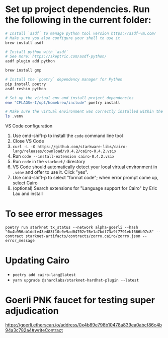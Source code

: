 # Set up project dependencies. Run the following in the current folder:

```bash
# Install `asdf` to manage python tool version https://asdf-vm.com/
# Make sure you also configure your shell to use it
brew install asdf

# Install python with `asdf`
# See more: https://skeptric.com/asdf-python/
asdf plugin add python

brew install gmp

# Install the `poetry` dependency manager for Python
pip install poetry
asdf reshim python

# Set up the virtual env and install project dependencies
env "CFLAGS=-I/opt/homebrew/include" poetry install

# Make sure the virtual environment was correctly installed within the working directory
ls .venv
```

VS Code configuration

1. Use cmd-shift-p to install the `code` command line tool
2. Close VS Code
3. `curl -L -O https://github.com/starkware-libs/cairo-lang/releases/download/v0.4.2/cairo-0.4.2.vsix`
4. Run `code --install-extension cairo-0.4.2.vsix`
5. Run `code` in the `starknet/` directory
6. VS Code should automatically detect your local virtual environment in `.venv` and offer to use it. Click "yes".
7. Use cmd-shift-p to select "format code"; when error prompt come up, select Cairo
8. (optional) Search extensions for "Language support for Cairo" by Eric Lau and install

# To see error messages

```
poetry run starknet tx_status --network alpha-goerli --hash "0x4b956ab1ddfe43ed83f10c0e9ad04702e76e1a7bdf73a9f7791eb1666b97c8" --contract starknet-artifacts/contracts/zorro.cairo/zorro.json --error_message
```

# Updating Cairo

- `poetry add cairo-lang@latest`
- `yarn upgrade @shardlabs/starknet-hardhat-plugin --latest`

# Goerli PNK faucet for testing super adjudication

https://goerli.etherscan.io/address/0x4b89e798b10478a839ea0abcf86c4b94a3c782a4#writeContract
